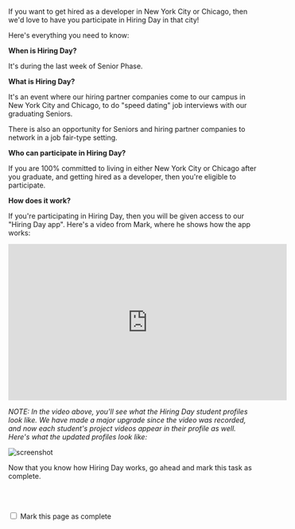 If you want to get hired as a developer in New York City or Chicago, then we'd love to have you participate in Hiring Day in that city! 

Here's everything you need to know: 


__When is Hiring Day?__

It's during the last week of Senior Phase. 

__What is Hiring Day?__

It's an event where our hiring partner companies come to our campus in New York City and Chicago, to do "speed dating" job interviews with our graduating Seniors.

There is also an opportunity for Seniors and hiring partner companies to network in a job fair-type setting.  

__Who can participate in Hiring Day?__

If you are 100% committed to living in either New York City or Chicago after you graduate, and getting hired as a developer, then you're eligible to participate.  

__How does it work?__

If you're participating in Hiring Day, then you will be given access to our "Hiring Day app". Here's a video from Mark, where he shows how the app works:
<center>
<iframe width="560" height="315" src="https://www.youtube.com/embed/l9mUHv3-0-Y" frameborder="0" allowfullscreen></iframe>
</center>

*NOTE: In the video above, you'll see what the Hiring Day student profiles look like.  We have made a major upgrade since the video was recorded, and now each student's project videos appear in their profile as well.  Here's what the updated profiles look like:*

![screenshot](https://content.screencast.com/users/markdavisDML/folders/Snagit/media/bb5fb5d1-168d-4df6-bcff-7bb5458ab0e2/2017-04-05_12-53-52.png)

Now that you know how Hiring Day works, go ahead and mark this task as complete.

<br><br>

<script>
$(document).ready(function () {
  var actionId = angular.element('#checks').scope().action._id;
  function _getCheck (n) {
    var stored = localStorage.getItem(actionId + '_checkmark_' + n);
    if (!stored) return false;
    return stored == 'complete' ? true : false;
  }
  function _setCheck (n, bool) {
    var toStore;
    if (bool) toStore = 'complete';
    else toStore = 'incomplete';
    localStorage.setItem(actionId + '_checkmark_' + n, toStore);
  }
  $('[type="checkbox"]')
  .each(function (idx, elem) {
    var $elem = $(elem);
    $elem.prop('checked', _getCheck(idx));
    $elem.on('change', function () {
      _setCheck(idx, $elem.prop('checked'));
    });
  });
});
</script>

<p id="checks" class="list-reset career-success-checkbox">
  <div>
    <input type="checkbox">
    <span>Mark this page as complete</span>
  </div>
</p>